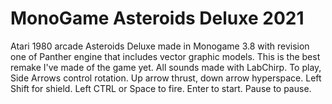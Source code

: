 # MonoGame Asteroids Deluxe 2021
Atari 1980 arcade Asteroids Deluxe made in Monogame 3.8 with revision one of Panther engine that includes vector graphic models.
This is the best remake I've made of the game yet. All sounds made with LabChirp.
To play, Side Arrows control rotation. Up arrow thrust, down arrow hyperspace. Left Shift for shield. Left CTRL or Space to fire. Enter to start. Pause to pause.
